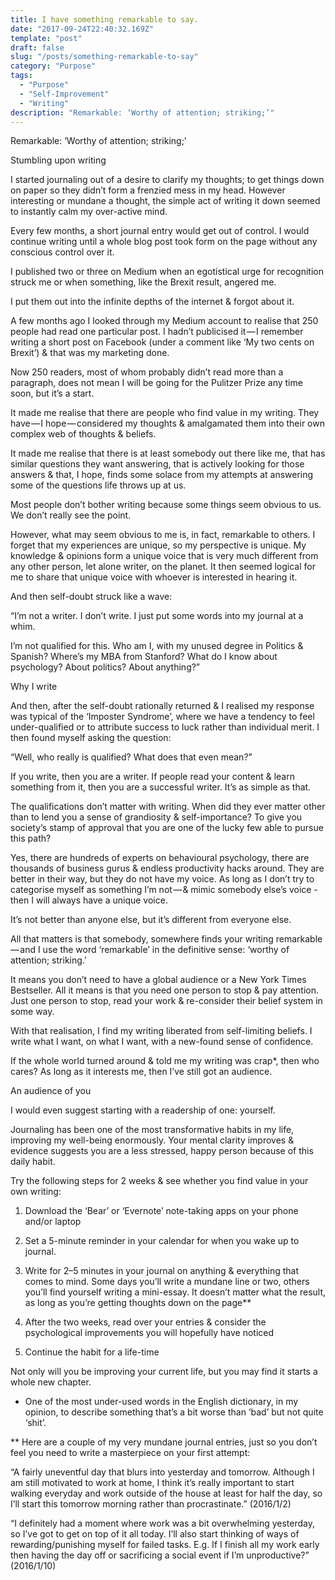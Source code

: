 ```yaml
---
title: I have something remarkable to say.
date: "2017-09-24T22:40:32.169Z"
template: "post"
draft: false
slug: "/posts/something-remarkable-to-say"
category: "Purpose"
tags:
  - "Purpose"
  - "Self-Improvement"
  - "Writing"
description: "Remarkable: ‘Worthy of attention; striking;’"
---
```


Remarkable: ‘Worthy of attention; striking;’

Stumbling upon writing

I started journaling out of a desire to clarify my thoughts; to get things down on paper so they didn’t form a frenzied mess in my head. However interesting or mundane a thought, the simple act of writing it down seemed to instantly calm my over-active mind.

Every few months, a short journal entry would get out of control. I would continue writing until a whole blog post took form on the page without any conscious control over it.

I published two or three on Medium when an egotistical urge for recognition struck me or when something, like the Brexit result, angered me.

I put them out into the infinite depths of the internet & forgot about it.

A few months ago I looked through my Medium account to realise that 250 people had read one particular post. I hadn’t publicised it — I remember writing a short post on Facebook (under a comment like ‘My two cents on Brexit’) & that was my marketing done.

Now 250 readers, most of whom probably didn’t read more than a paragraph, does not mean I will be going for the Pulitzer Prize any time soon, but it’s a start.

It made me realise that there are people who find value in my writing. They have — I hope — considered my thoughts & amalgamated them into their own complex web of thoughts & beliefs.

It made me realise that there is at least somebody out there like me, that has similar questions they want answering, that is actively looking for those answers & that, I hope, finds some solace from my attempts at answering some of the questions life throws up at us.

Most people don’t bother writing because some things seem obvious to us. We don’t really see the point.

However, what may seem obvious to me is, in fact, remarkable to others. I forget that my experiences are unique, so my perspective is unique. My knowledge & opinions form a unique voice that is very much different from any other person, let alone writer, on the planet. It then seemed logical for me to share that unique voice with whoever is interested in hearing it.

And then self-doubt struck like a wave:

“I’m not a writer. I don’t write. I just put some words into my journal at a whim.

I’m not qualified for this. Who am I, with my unused degree in Politics & Spanish? Where’s my MBA from Stanford? What do I know about psychology? About politics? About anything?”

Why I write

And then, after the self-doubt rationally returned & I realised my response was typical of the ‘Imposter Syndrome’, where we have a tendency to feel under-qualified or to attribute success to luck rather than individual merit. I then found myself asking the question:

“Well, who really is qualified? What does that even mean?”

If you write, then you are a writer. If people read your content & learn something from it, then you are a successful writer. It’s as simple as that.

The qualifications don’t matter with writing. When did they ever matter other than to lend you a sense of grandiosity & self-importance? To give you society’s stamp of approval that you are one of the lucky few able to pursue this path?

Yes, there are hundreds of experts on behavioural psychology, there are thousands of business gurus & endless productivity hacks around. They are better in their way, but they do not have my voice. As long as I don’t try to categorise myself as something I’m not — & mimic somebody else’s voice -then I will always have a unique voice.

It’s not better than anyone else, but it’s different from everyone else.

All that matters is that somebody, somewhere finds your writing remarkable — and I use the word ‘remarkable’ in the definitive sense: ‘worthy of attention; striking.’

It means you don’t need to have a global audience or a New York Times Bestseller. All it means is that you need one person to stop & pay attention. Just one person to stop, read your work & re-consider their belief system in some way.

With that realisation, I find my writing liberated from self-limiting beliefs. I write what I want, on what I want, with a new-found sense of confidence.

If the whole world turned around & told me my writing was crap*, then who cares? As long as it interests me, then I’ve still got an audience.

An audience of you

I would even suggest starting with a readership of one: yourself.

Journaling has been one of the most transformative habits in my life, improving my well-being enormously. Your mental clarity improves & evidence suggests you are a less stressed, happy person because of this daily habit.

Try the following steps for 2 weeks & see whether you find value in your own writing:

1. Download the ‘Bear’ or ‘Evernote’ note-taking apps on your phone and/or laptop

2. Set a 5-minute reminder in your calendar for when you wake up to journal.

3. Write for 2–5 minutes in your journal on anything & everything that comes to mind. Some days you’ll write a mundane line or two, others you’ll find yourself writing a mini-essay. It doesn’t matter what the result, as long as you’re getting thoughts down on the page**

4. After the two weeks, read over your entries & consider the psychological improvements you will hopefully have noticed

5. Continue the habit for a life-time

Not only will you be improving your current life, but you may find it starts a whole new chapter.

* One of the most under-used words in the English dictionary, in my opinion, to describe something that’s a bit worse than ‘bad’ but not quite ‘shit’.

** Here are a couple of my very mundane journal entries, just so you don’t feel you need to write a masterpiece on your first attempt:

“A fairly uneventful day that blurs into yesterday and tomorrow. Although I am still motivated to work at home, I think it’s really important to start walking everyday and work outside of the house at least for half the day, so I’ll start this tomorrow morning rather than procrastinate.” (2016/1/2)

“I definitely had a moment where work was a bit overwhelming yesterday, so I’ve got to get on top of it all today. I’ll also start thinking of ways of rewarding/punishing myself for failed tasks. E.g. If I finish all my work early then having the day off or sacrificing a social event if I’m unproductive?” (2016/1/10)
